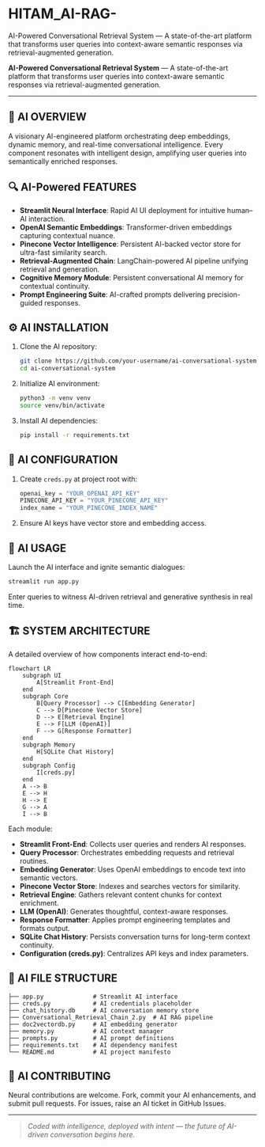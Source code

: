 # HITAM_AI-RAG-
AI-Powered Conversational Retrieval System — A state-of-the-art platform that transforms user queries into context-aware semantic responses via retrieval-augmented generation.

**AI-Powered Conversational Retrieval System** — A state-of-the-art platform that transforms user queries into context-aware semantic responses via retrieval-augmented generation.

---

## 🧠 AI OVERVIEW
A visionary AI-engineered platform orchestrating deep embeddings, dynamic memory, and real-time conversational intelligence. Every component resonates with intelligent design, amplifying user queries into semantically enriched responses.

## 🔍 AI-Powered FEATURES
- **Streamlit Neural Interface**: Rapid AI UI deployment for intuitive human–AI interaction.
- **OpenAI Semantic Embeddings**: Transformer-driven embeddings capturing contextual nuance.
- **Pinecone Vector Intelligence**: Persistent AI-backed vector store for ultra-fast similarity search.
- **Retrieval-Augmented Chain**: LangChain-powered AI pipeline unifying retrieval and generation.
- **Cognitive Memory Module**: Persistent conversational AI memory for contextual continuity.
- **Prompt Engineering Suite**: AI-crafted prompts delivering precision-guided responses.

## ⚙️ AI INSTALLATION
1. Clone the AI repository:  
   ```bash
   git clone https://github.com/your-username/ai-conversational-system.git
   cd ai-conversational-system
   ```
2. Initialize AI environment:  
   ```bash
   python3 -m venv venv
   source venv/bin/activate
   ```
3. Install AI dependencies:  
   ```bash
   pip install -r requirements.txt
   ```

## 🔐 AI CONFIGURATION
1. Create `creds.py` at project root with:  
   ```python
   openai_key = "YOUR_OPENAI_API_KEY"
   PINECONE_API_KEY = "YOUR_PINECONE_API_KEY"
   index_name = "YOUR_PINECONE_INDEX_NAME"
   ```
2. Ensure AI keys have vector store and embedding access.

## 🚀 AI USAGE
Launch the AI interface and ignite semantic dialogues:  
```bash
streamlit run app.py
```  
Enter queries to witness AI-driven retrieval and generative synthesis in real time.

## 🏗️ SYSTEM ARCHITECTURE
A detailed overview of how components interact end-to-end:

```mermaid
flowchart LR
    subgraph UI
        A[Streamlit Front-End]
    end
    subgraph Core
        B[Query Processor] --> C[Embedding Generator]
        C --> D[Pinecone Vector Store]
        D --> E[Retrieval Engine]
        E --> F[LLM (OpenAI)]
        F --> G[Response Formatter]
    end
    subgraph Memory
        H[SQLite Chat History]
    end
    subgraph Config
        I[creds.py]
    end
    A --> B
    E --> H
    H --> E
    G --> A
    I --> B
```

Each module:
- **Streamlit Front-End**: Collects user queries and renders AI responses.
- **Query Processor**: Orchestrates embedding requests and retrieval routines.
- **Embedding Generator**: Uses OpenAI embeddings to encode text into semantic vectors.
- **Pinecone Vector Store**: Indexes and searches vectors for similarity.
- **Retrieval Engine**: Gathers relevant content chunks for context enrichment.
- **LLM (OpenAI)**: Generates thoughtful, context-aware responses.
- **Response Formatter**: Applies prompt engineering templates and formats output.
- **SQLite Chat History**: Persists conversation turns for long-term context continuity.
- **Configuration (creds.py)**: Centralizes API keys and index parameters.

## 📁 AI FILE STRUCTURE
```
├── app.py              # Streamlit AI interface
├── creds.py            # AI credentials placeholder
├── chat_history.db     # AI conversation memory store
├── Conversational_Retrieval_Chain_2.py  # AI RAG pipeline
├── doc2vectordb.py     # AI embedding generator
├── memory.py           # AI context manager
├── prompts.py          # AI prompt definitions
├── requirements.txt    # AI dependency manifest
└── README.md           # AI project manifesto
```

## 🤝 AI CONTRIBUTING
Neural contributions are welcome. Fork, commit your AI enhancements, and submit pull requests. For issues, raise an AI ticket in GitHub Issues.



---

> _Coded with intelligence, deployed with intent — the future of AI-driven conversation begins here._


